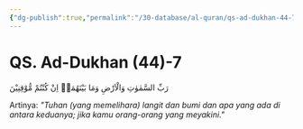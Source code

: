 ```yaml
---
{"dg-publish":true,"permalink":"/30-database/al-quran/qs-ad-dukhan-44-7/"}
---
```



# QS. Ad-Dukhan (44)-7
رَبِّ السَّمٰوٰتِ وَالْاَرْضِ وَمَا بَيْنَهُمَاۘ اِنْ كُنْتُمْ مُّوْقِنِيْنَ

Artinya: *"Tuhan (yang memelihara) langit dan bumi dan apa yang ada di antara keduanya; jika kamu orang-orang yang meyakini."*

